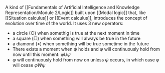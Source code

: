 A kind of [[Fundamentals of Artificial Intelligence and Knowledge Representation/Module 2/Logic]] built upon [[Modal logic]] that, like [[Situation calculus]] or [[Event calculus]], introduces the concept of evolution over time of the world.
It uses 3 new operators:
- a circle ($\bigcirc$) when somethig is true at the next moment in time
- a square ($\Box$) when something will always be true in the future
- a diamond ($\diamond$) when something will be true sometime in the future
- There exists a moment when $\psi$ holds and $\varphi$ will continuously hold from now until this moment: $\varphi U \psi$ 
- $\varphi$ will continuously hold from now on unless $\psi$ occurs, in which case $\varphi$ will cease $\varphi W \psi$